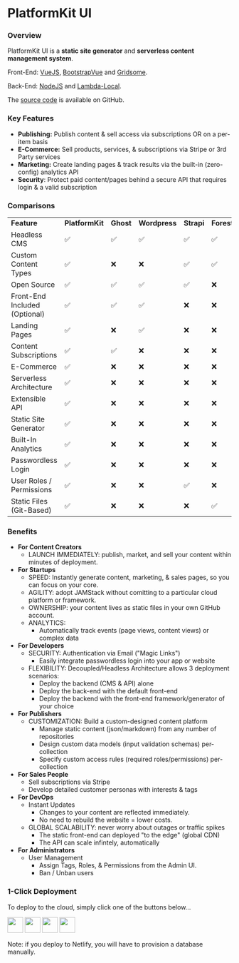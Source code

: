 # PlatformKit UI

### Overview

PlatformKit UI is a **static site generator**  and **serverless content management system**. 

Front-End: [VueJS](https://www.vuejs.org), [BootstrapVue](https://bootstrap-vue.org) and [Gridsome](https://www.gridsome.org).

Back-End: [NodeJS](https://nodejs.org/en/) and [Lambda-Local](https://www.npmjs.com/package/lambda-local).

The [source code](https://github.com/platform-kit/platformkit-ui) is available on GitHub.

### Key Features

- **Publishing:** Publish content & sell access via subscriptions OR on a per-item basis
- **E-Commerce:** Sell products, services, & subscriptions via Stripe or 3rd Party services
- **Marketing:** Create landing pages & track results via the built-in (zero-config) analytics API
- **Security**: Protect paid content/pages behind a secure API that requires login & a valid subscription

### Comparisons


<table>
  <tr style="font-weight:bold;">
    <td><b>Feature</b></td>
    <td><b>PlatformKit</b></td>
    <td><b>Ghost</b></td>
    <td><b>Wordpress</b></td>
    <td><b>Strapi</b></td>
    <td><b>Forestry</b></td>
    <td><b>Contentful</b></td>
  </tr>
  <tr>
    <td colspan="1">Headless CMS</td>
    <td colspan="1">✅</td>
    <td colspan="1">✅</td>
    <td colspan="1">✅</td>
    <td colspan="1">✅</td>
    <td colspan="1">✅</td>
    <td colspan="1">✅</td>
  </tr>
    <tr>
    <td colspan="1">Custom Content Types</td>
    <td colspan="1">✅</td>
    <td colspan="1">❌</td>
    <td colspan="1">❌</td>
    <td colspan="1">✅</td>
    <td colspan="1">✅</td>
    <td colspan="1">✅</td>
  </tr>
  <tr>
    <td colspan="1">Open Source</td>
    <td colspan="1">✅</td>
    <td colspan="1">✅</td>
    <td colspan="1">✅</td>
    <td colspan="1">✅</td>
    <td colspan="1">❌</td>
    <td colspan="1">❌</td>
  </tr>
  <tr>
    <td colspan="1">Front-End Included (Optional)</td>
    <td colspan="1">✅</td>
    <td colspan="1">✅</td>
    <td colspan="1">✅</td>
    <td colspan="1">❌</td>
    <td colspan="1">❌</td>
    <td colspan="1">❌</td>
  </tr>
  <tr>
    <td colspan="1">Landing Pages</td>
    <td colspan="1">✅</td>
    <td colspan="1">❌</td>
    <td colspan="1">✅</td>
    <td colspan="1">❌</td>
    <td colspan="1">❌</td>
    <td colspan="1">❌</td>
  </tr>
  <tr>
    <td colspan="1">Content Subscriptions</td>
    <td colspan="1">✅</td>
    <td colspan="1">✅</td>
    <td colspan="1">❌</td>
    <td colspan="1">❌</td>
    <td colspan="1">❌</td>
    <td colspan="1">❌</td>
  </tr>  
  <tr>
    <td colspan="1">E-Commerce</td>
    <td colspan="1">✅</td>
    <td colspan="1">❌</td>
    <td colspan="1">❌</td>
    <td colspan="1">❌</td>
    <td colspan="1">❌</td>
    <td colspan="1">❌</td>
  </tr>
  <tr>
    <td colspan="1">Serverless Architecture</td>
    <td colspan="1">✅</td>
    <td colspan="1">❌</td>
    <td colspan="1">❌</td>
    <td colspan="1">❌</td>
    <td colspan="1">❌</td>
    <td colspan="1">❌</td>
  </tr>
  <tr>
    <td colspan="1">Extensible API</td>
    <td colspan="1">✅</td>
    <td colspan="1">❌</td>
    <td colspan="1">❌</td>
    <td colspan="1">❌</td>
    <td colspan="1">❌</td>
    <td colspan="1">❌</td>
  </tr>
  <tr>
    <td colspan="1">Static Site Generator</td>
    <td colspan="1">✅</td>
    <td colspan="1">❌</td>
    <td colspan="1">❌</td>
    <td colspan="1">❌</td>
    <td colspan="1">❌</td>
    <td colspan="1">❌</td>
  </tr>
  <tr>
    <td colspan="1">Built-In Analytics</td>
    <td colspan="1">✅</td>
    <td colspan="1">❌</td>
    <td colspan="1">❌</td>
    <td colspan="1">❌</td>
    <td colspan="1">❌</td>
    <td colspan="1">❌</td>
  </tr>
  <tr>
    <td colspan="1">Passwordless Login</td>
    <td colspan="1">✅</td>
    <td colspan="1">❌</td>
    <td colspan="1">❌</td>
    <td colspan="1">❌</td>
    <td colspan="1">❌</td>
    <td colspan="1">❌</td>
  </tr>
  <tr>
    <td colspan="1">User Roles / Permissions</td>
    <td colspan="1">✅</td>
    <td colspan="1">❌</td>
    <td colspan="1">❌</td>
    <td colspan="1">✅</td>
    <td colspan="1">❌</td>
    <td colspan="1">❌</td>
  </tr>
  <tr>
    <td colspan="1">Static Files (Git-Based)</td>
    <td colspan="1">✅</td>
    <td colspan="1">❌</td>
    <td colspan="1">❌</td>
    <td colspan="1">❌</td>
    <td colspan="1">✅</td>
    <td colspan="1">❌</td>
  </tr>
</table>

### Benefits
- **For Content Creators**
  - LAUNCH IMMEDIATELY: publish, market, and sell your content within minutes of deployment.
- **For Startups**
  - SPEED: Instantly generate content, marketing, & sales pages, so you can focus on your core.
  - AGILITY: adopt JAMStack without comitting to a particular cloud platform or framework.
  - OWNERSHIP: your content lives as static files in your own GitHub account.
  - ANALYTICS: 
    - Automatically track events (page views, content views) or complex data
- **For Developers**
  - SECURITY: Authentication via Email ("Magic Links")
    - Easily integrate passwordless login into your app or website 
  - FLEXIBILITY: Decoupled/Headless Architecture allows 3 deployment scenarios:
    - Deploy the backend (CMS & API) alone
    - Deploy the back-end with the default front-end
    - Deploy the backend with the front-end framework/generator of your choice  
- **For Publishers**
  - CUSTOMIZATION: Build a custom-designed content platform
    - Manage static content (json/markdown) from any number of repositories
    - Design custom data models (input validation schemas) per-collection
    - Specify custom access rules (required roles/permissions) per-collection  
- **For Sales People**
  - Sell subscriptions via Stripe
  - Develop detailed customer personas with interests & tags  
- **For DevOps**
  - Instant Updates
    - Changes to your content are reflected immediately.
    - No need to rebuild the website = lower costs.
  - GLOBAL SCALABILITY: never worry about outages or traffic spikes
    - The static front-end can deployed "to the edge" (global CDN)
    - The API can scale infintely, automatically
- **For Administrators**
  - User Management
    - Assign Tags, Roles, & Permissions from the Admin UI. 
    - Ban / Unban users  

### 1-Click Deployment

To deploy to the cloud, simply click one of the buttons below...

<a href="https://heroku.com/deploy?template=https://github.com/platform-kit/platformkit-ui" target="_blank"><img src="https://www.herokucdn.com/deploy/button.svg" height="35"></a> <a href="https://render.com/deploy?repo=https://github.com/platform-kit/platformkit-api" target="_blank"><img src="https://render.com/images/deploy-to-render-button.svg" height="35"></a> <a href="https://cloud.digitalocean.com/apps/new?repo=https://github.com/platform-kit/platformkit-api/tree/main" target="_blank"><img src="https://www.deploytodo.com/do-btn-blue.svg" height="35"></a> <a href="https://app.netlify.com/start/deploy?repository=https://github.com/platform-kit/platformkit-ui" target="_blank"><img height="35" src="https://www.netlify.com/img/deploy/button.svg"></a> 

Note: if you deploy to Netlify, you will have to provision a database manually.



